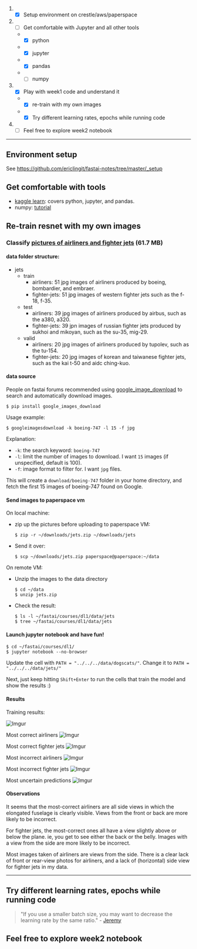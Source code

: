 1. - [x] Setup environment on crestle/aws/paperspace
1. - [ ] Get comfortable with Jupyter and all other tools
    * - [x] python
    * - [x] jupyter
    * - [x] pandas
    * - [ ] numpy
1. - [x] Play with week1 code and understand it
    * - [x] re-train with my own images
    * - [x] Try different learning rates, epochs while running code
1. - [ ] Feel free to explore week2 notebook

---

## Environment setup
See https://github.com/ericlingit/fastai-notes/tree/master/_setup

## Get comfortable with tools
- [kaggle learn](https://www.kaggle.com/learn/overview): covers python, jupyter, and pandas.
- numpy: [tutorial](https://github.com/jamesdietle/fastaipart1v2/blob/master/Tutorials/NumpyTutorial.ipynb)

## Re-train resnet with my own images
### Classify [pictures of airliners and fighter jets](https://www.dropbox.com/s/o8ek1idxpqm5vd1/jets.zip?dl=0) (61.7 MB)
#### data folder structure:
- jets
    - train
        - airliners: 51 jpg images of airliners produced by boeing, bombardier, and embraer.
        - fighter-jets: 51 jpg images of western fighter jets such as the f-18, f-35.
    - test
        - airliners: 39 jpg images of airliners produced by airbus, such as the a380, a320.
        - fighter-jets: 39 jpn images of russian fighter jets produced by sukhoi and mikoyan, such as the su-35, mig-29.
    - valid
        - airliners: 20 jpg images of airliners produced by tupolev, such as the tu-154.
        - fighter-jets: 20 jpg images of korean and taiwanese fighter jets, such as the kai t-50 and aidc ching-kuo.

#### data source
People on fastai forums recommended using [google_image_download](https://github.com/hardikvasa/google-images-download) to search and automatically download images.

`$ pip install google_images_download`

Usage example:

`$ googleimagesdownload -k boeing-747 -l 15 -f jpg`

Explanation:
- `-k`: the search keyword: `boeing-747`
- `-l`: limit the number of images to download. I want `15` images (if unspecified, default is 100).
- `-f`: image format to filter for. I want `jpg` files.

This will create a `download/boeing-747` folder in your home directory, and fetch the first 15 images of boeing-747 found on Google.

#### Send images to paperspace vm
On local machine:
- zip up the pictures before uploading to paperspace VM:
    ```
    $ zip -r ~/downloads/jets.zip ~/downloads/jets
    ```
- Send it over:
    ```
    $ scp ~/downloads/jets.zip paperspace@paperspace:~/data
    ```

On remote VM:
- Unzip the images to the data directory
    ```
    $ cd ~/data
    $ unzip jets.zip
    ```
- Check the result:
    ```
    $ ls -l ~/fastai/courses/dl1/data/jets 
    $ tree ~/fastai/courses/dl1/data/jets
    ```

#### Launch jupyter notebook and have fun!
```
$ cd ~/fastai/courses/dl1/
$ jupyter notebook --no-browser
```

Update the cell with `PATH = "../../../data/dogscats/"`. Change it to `PATH = "../../../data/jets/"`

Next, just keep hitting `Shift+Enter` to run the cells that train the model and show the results :)

#### Results
Training results:

![Imgur](https://i.imgur.com/IKTmBA1.png)

Most correct airliners
![Imgur](https://i.imgur.com/10ZCyWP.png)

Most correct fighter jets
![Imgur](https://i.imgur.com/qHnpQNT.png)

Most incorrect airliners
![Imgur](https://i.imgur.com/DvjQ8J5.png)

Most incorrect fighter jets
![Imgur](https://i.imgur.com/W6v1KGB.png)

Most uncertain predictions
![Imgur](https://i.imgur.com/AErdGgX.png)

#### Observations
It seems that the most-correct airliners are all side views in which the elongated fuselage is clearly visible. Views from the front or back are more likely to be incorrect.

For fighter jets, the most-correct ones all have a view slightly above or below the plane. ie, you get to see either the back or the belly. Images with a view from the side are more likely to be incorrect.

Most images taken of airliners are views from the side. There is a clear lack of front or rear-view photos for airliners, and a lack of (horizontal) side view for fighter jets in my data.

---
## Try different learning rates, epochs while running code
> "If you use a smaller batch size, you may want to decrease the learning rate by the same ratio." - [Jeremy](https://forums.fast.ai/t/wiki-lesson-1/9398/5)



## Feel free to explore week2 notebook